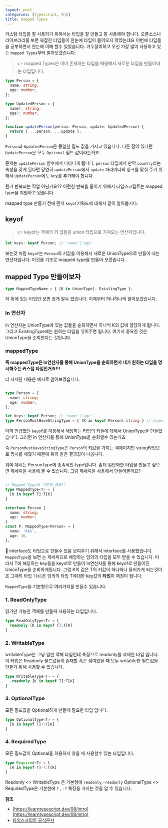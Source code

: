 ```yaml
---
layout: post
categories: [typescript, 타입]
title: mapped Types
---
```


커스텀 타입을 잘 사용하기 위해서는 타입을 잘 만들고 잘 사용해야 합니다. 오픈소스나 라이브러리를 보면 복잡한 타입들이 한눈에 타입이 들어오지 않았는데요 이번에 타입들을 공부하면서 한눈에 이해 할수 있었습니다. 거두절미하고
우선 가장 많이 사용하고 있는 `mapped Types`부터 알아보겠습니다.


>  👉 mapped Types은 이미 존재하는 타입을 매핑해서 새로운 타입을 만들어내는 타입입니다.


```typescript
type Person = {
  name: string;
  age: number;
};

type UpdatedPerson = {
  name?: string;
  age?: number;
};

function updatePerson(person: Person, update: UpdatedPerson) {
  return { ...person, ...update };
}
```

`Person`과 `UpdatedPerson`은 동일한 필드 값을 가지고 있습니다. 다른 점이 있다면 `UpdatePerson`은 모두 `Optional` 필드 값이라는거죠. 

문제는 `updatePerson` 함수에서 나타나게 됩니다. `person` 타입에서 만약 `country`라는 속성을 갖게 된다면 당연히 `updatePerson`에서 `update` 파라미터의 싱크를 맞춰 주기 위해서 `UpdatePerson`에도 key를 추가해야 합니다. 

뭔가 반복되는 작업 아닌가요?? 이런한 반복을 줄이기 위해서 타입스크립트는 mapped type을 지원하고 있습니다.

mapped type 만들기 전에 먼저 `keyof`키워드에 대해서 같이 알아봅시다.

## keyof
> 👉 keyof는 객체의 키 값들을 union 타입으로 가져오는 연산자입니다.

```typescript
let keys: keyof Person; // 'name'|'age'
```
보는것 처럼 `keyof`는 `Person`의 키값을 이용해서 새로운 UnionType으로 만들어 내는 연산자입니다. 이것을 기초로 mapped type을 만들어 보겠습니다.
 
## mapped Type 만들어보자

```typescript
type MappedTypeName = { [K in UnionType]: ExistingType };
```
저 위에 있는 타입만 보면 쉽게 알수 없습니다. 이제부터 하나하나씩 알아보겠습니다.
 

### In 연산자
in 연산자는 UnionType에 있는 값들을 순회하면서 하나씩 K의 값에 할당하게 됩니다.
그리고 ExistingType에는 원하는 타입을 넣어주면 됩니다. 여기서 중요한 것은 UnionType을 순회한다는 것입니다. 

### mappedType
**즉 mappedType은 In연산자를 통해 UnionType을 순회하면서 내가 원하는 타입을 명시해주는 커스텀 타입인거죠!!!**

더 자세한 내용은 예시로 알아보겠습니다.
```typescript

type Person = {
  name: string;
  age: number;
};

let keys: keyof Person; // 'name'|'age'
type PersonMustHaveStringType = { [K in keyof Person]:string } // {name:string,age:string}
```
아까 언급했던 `keyof`를 이용해서 해당하는 타입의 키들에 대해서 UnionType을 만들었습니다. 그러면 In 연산자를 통해 UnionType을 순회할수 있는거죠 

즉 `PersonMustHaveStringType`은 `Person`의 키값을 가지는 객체이지만 string타입으로 명시를 해줬기 때문에 위와 같은 결과값이 나옵니다.

위에 예시는 PersonType에 종속적인 type입니다. 좀더 일반화한 타입을 만들고 싶으면 제네릭을 사용해 볼 수 있습니다.
그럼 제네릭을 사용해서 만들어볼까요?

```typescript

// Mapped Type의 기본형 중요!!
type MappedType<T> = {
  [K in keyof T]:T[K]
}

interface Person {
  name: string;
  age: number;
}
const P: MappedType<Person> = {
  name: 'kks',
  age: 16,
}; 
```
💪 interface도 타입으로 만들수 있음 보여주기 위해서 interface를 사용했습니다.
`MappedType`을 보면 <T>는 제네릭으로 해당하는 임의의 타입을 모두 받을 수 있습니다. 따라서 T에 해당하는 key들을 keyof로 만들어 In연산자를 통해
keyof로 만들어진 UnionType을 순회하게됩니다. 그럼 K의 값은 T의 키값이 하나하나 들어가게 되는것이죠 그때의 타입 `T[K]`은 임의의 타입 T에대한 key값의 **타입**이 매칭이 됩니다. 

`MappedType`을 기본형으로 여러가지를 만들수 있습니다. 

### 1. ReadOnlyType
읽기만 가능한 객체를 만들때 사용하는 타입입니다.
```typescript
type ReadOnlyType<T> = {
  readonly [K in keyof T]:T[K]
}
```

### 2. WritableType
writableType은 그냥 일반 객체 타입인데 특징으로 readonly를 삭제한 타입 입니다. 이 타입은 Readonly 필드값들이 존재할 혹은 섞여있을 때 모두 writable한 필드값을 만들기 위해 사용할 수 있습니다.
```typescript
type WritableType<T> = {
  -readonly [K in keyof T]:T[K]
}
```

### 3. OptionalType
모든 필드값을 Optional하게 만들때 필요한 타입 입니다.
```typescript
type OptionalType<T> = {
  [K in keyof T]?:T[K]
}
```

### 4. RequiredType
모든 필드값이 Optional을 허용하지 않을 때 사용할수 있는 타입입니다.
```typescript
type Required<T> = {
  [K in keyof T]-?:T[K]
}
```
Readonly <> WritableType 은 기본형에 `readonly`,`-readonly`
OptionalType <> RequiredType은 기본현에 `?` , `-?` 특징을 가지는 것을 알 수 있습니다.



**참조**
* [https://learntypescript.dev/08/intro](https://learntypescript.dev/08/intro)
* [타입스크립트 공식문서](https://www.typescriptlang.org/docs/handbook/2/mapped-types.html)


